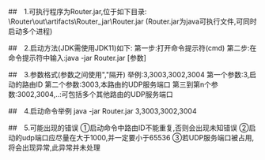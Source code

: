 ##　1.可执行程序为Router.jar,位于如下目录:
\Router\out\artifacts\Router_jar\Router.jar
(Router.jar为java可执行文件,可同时启动多个进程)

##　2.启动方法(JDK需使用JDK11)如下:
第一步:打开命令提示符(cmd)
第二步:在命令提示符中输入:java -jar Router.jar [参数]

##　3.参数格式(参数之间使用","隔开)
举例:3,3003,3002,3004
第一个参数:3,启动的路由ID
第二个参数:3003,本路由的UDP服务端口
第三到第n个参数:3002,3004,..:可包括多个其他路由的UDP服务端口

##　4.启动命令举例
java -jar Router.jar 3,3003,3002,3004

##　5.可能出现的错误
①启动命令中路由ID不能重复,否则会出现未知错误
②启动的udp端口应尽量在大于1000,并一定要小于65536
③若UDP服务端口被占用,将会出现异常,此异常并未处理